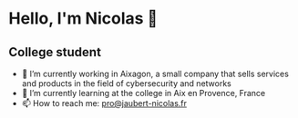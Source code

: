 Hello, I'm Nicolas 👋
=
College student
-




- 🔭 I’m currently working in Aixagon, a small company that sells services and products in the field of cybersecurity and networks
- 🌱 I’m currently learning at the college in Aix en Provence, France
- 📫 How to reach me: pro@jaubert-nicolas.fr

